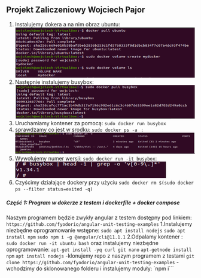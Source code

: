 ## Projekt Zaliczeniowy Wojciech Pajor

1. Instalujemy dokera a na nim obraz ubuntu:
![1.png](https://github.com/InzynieriaOprogramowaniaAGH/MDO2022/blob/WP286214/ProjektZaliczeniowy/1.png)
2. Następnie instalujemy busybox:
![2.png](https://github.com/InzynieriaOprogramowaniaAGH/MDO2022/blob/WP286214/ProjektZaliczeniowy/2.png)
3. Uruchamiamy kontener za pomocą: ``` sudo docker run busybox ```
4. sprawdzamy co jest w srodku: ```sudo docker ps -a ``` :
![3.png](https://github.com/InzynieriaOprogramowaniaAGH/MDO2022/blob/WP286214/ProjektZaliczeniowy/3.png)
5. Wywołujemy numer wersji: ``` sudo docker run -it busybox ```:
![4.png](https://github.com/InzynieriaOprogramowaniaAGH/MDO2022/blob/WP286214/ProjektZaliczeniowy/4.png)
6. Czyścimy działające dockery przy użyciu ``` sudo docker rm $(sudo docker ps --filter status=exited -q) ```

##### Część 1: Program w dokerze z testem i dockerfile + docker compose
Naszym programem będzie zwykły angular z testem dostępny pod linkiem: ``` https://github.com/fyodorio/angular-unit-testing-examples ```
1.Instalujemy niezbędne oprogramowanie wstępne:
```sudo apt install nodejs```
```sudo apt install npm```
```sudo npm i -g @angular/cli@11.1.1```
2.Odpalamy kontener : ```sudo docker run -it ubuntu bash``` oraz instalujemy niezbędne oprogramowanie:
```apt-get install -yq curl git nano```
```apt-getnode install npm```
```apt install nodejs```
-klonujemy repo z naszym programem z testami ```git clone https://github.com/fyodorio/angular-unit-testing-examples```
-wchodzimy do sklonowanego folderu i instalujemy moduły: `npm i```
   
